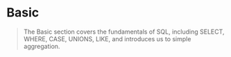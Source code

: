 # Basic 
> The Basic section covers the fundamentals of SQL, including SELECT, WHERE, CASE, UNIONS, LIKE, and introduces us to simple aggregation. <br>
